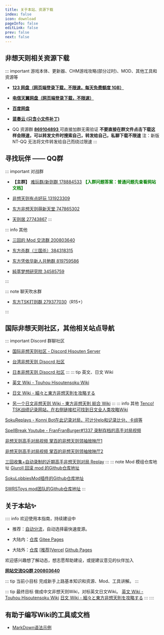 ```yaml
---
title: 关于本站、资源下载
index: false
icon: download
pageInfo: false
editLink: false
prev: false
next: false
---
```




## **非想天则相关资源下载**


::: important 游戏本体、更新器、CHM游戏攻略(部分过时)、MOD、其他工具和资源等

- [**123 网盘（网页端登录下载，不限速，每天免费额度 1GB）**](https://www.123pan.com/s/scmzVv-Z3h6v.html)

- [**电信天翼网盘（网页端登录下载，不限速）**](https://cloud.189.cn/web/share?code=bEfU7zjMF7r2（访问码：97z6）)

- [**百度网盘**](https://pan.baidu.com/s/1RGk6aF_icgh0ToMX1IQAFA?pwd=1111)

- [**蓝奏云 (只含小文件补丁)**](https://wwwa.lanzouj.com/b04q3635i?pwd=hfxy#hfxy)

- QQ 资源群 [**869104893** ](http://qm.qq.com/cgi-bin/qm/qr?_wv=1027&k=8Uqq_w62S--sWme0YC0L9w5fMItYIKO7&authKey=I7iCAVl9Q4xnXgPd%2Fx4LovGYDOcd0XEriCa5U5vScRinTtYj5u%2FZI1UaJfu7xP9%2B&noverify=0&group_code=869104893) 可直接加群无需验证
**不要直接在群文件点击下载这样会限速，可以转发文件时搜索自己，转发给自己，私聊下载不限速**
注：新版 NT-QQ 无法将文件转发给自己而绕过限速
:::




## **寻找玩伴 —— QQ群** 

::: important 对战群
- **【主群】** [难玩群/新则群  178884533](http://qm.qq.com/cgi-bin/qm/qr?_wv=1027&k=QQxdFJE9zuyOwXYYlN-9WS5IVTKcZeKw&authKey=baVNZOf%2FJMfrNUxSVtiaElyqmAnjJU1klmK1xQoQjZyxiIxUeEnF8MCjrf%2F%2FdyoU&noverify=0&group_code=178884533)  <font color=green ><strong>  【入群问题答案：普通问题先查看网站文档】</strong></font>

- [非想天则有点好玩  131923309](http://qm.qq.com/cgi-bin/qm/qr?_wv=1027&k=p94zu4HHvD8VT3OZvAjvGDJ0InT4G_aa&authKey=e%2Bf4WpY8Jw%2FvGw%2BZOmApCDkWUJD42IrheaUVoPv2OaY8AVA1fIyGkqZlm4G6Ph2y&noverify=0&group_code=131923309)

- [东方非想天则萌新天堂  747865302](http://qm.qq.com/cgi-bin/qm/qr?_wv=1027&k=trZ_6mFa1lnwO4YTOcdeRxv2NZDWmj9A&authKey=nDA2sZBQRh%2BXn6FE85B70vvnnr852%2B32o9Z02TkV7NQOAHqW8xoTeq8HYlHEO%2Be2&noverify=0&group_code=747865302)

- [天则居  27743867](http://qm.qq.com/cgi-bin/qm/qr?_wv=1027&k=_gXA8gXjByhJkXLh8WF8whUHCm3FvX_W&authKey=hGbIwg00voenTrEHW76fTw4mS4Z8WO6hhhEJKFd%2FfAzQAuc5UvOMj99zzSsp15n0&noverify=0&group_code=27743867)
:::

::: info 其他
- [三回的 Mod 交流群  200803640](http://qm.qq.com/cgi-bin/qm/qr?_wv=1027&k=BlPlWLS0pzH53ek-6s_li9I9iyKOX2rp&authKey=IeuhBJ9I5o%2B2wsG9Ms0M1UaLEYqtSQERdxJ713CxleEak%2FBvvByzAGiJg%2Bw0zp8D&noverify=0&group_code=200803640)

- [东方杀群（三国杀）384318315](http://qm.qq.com/cgi-bin/qm/qr?_wv=1027&k=6H-IxyJU3ePt_7ntSQXVIO6v0so51oAC&authKey=Ycz95Pbu3sJ3luN3i2S%2BPEmjYs89DDN%2F7bMS5sJhO8GHuiZRf31rqAh%2BTEJbR58j&noverify=0&group_code=384318315)

- [东方凭依华新人共勉群 819759586](http://qm.qq.com/cgi-bin/qm/qr?_wv=1027&k=aWaIQvCEqQP6PFeJc_LahuwVTqLcDZq6&authKey=wQB9dSSNY9hzexOsJI0WFdxSwtXYVh7SQOaaWewiawt4%2FX4N08qg2gL97AE1lfsP&noverify=0&group_code=819759586)

- [純萃梦想研究院 34585759](http://qm.qq.com/cgi-bin/qm/qr?_wv=1027&k=YgDgCorN6HSxKt-NLg2gRAC8FPwN4uqn&authKey=aUKsQn61DZL7xWR9NmLoTGIFFaqmiC%2FXiieIOOEw4Of6V14DOkjSPBNNYZ4iBVxP&noverify=0&group_code=34585759)

:::


::: note 聊天吹水群
- [东方TSK打则群   279377030](http://qm.qq.com/cgi-bin/qm/qr?_wv=1027&k=ojtjiyDZzh_GPjL1t_4LV5Y83l08Mfoy&authKey=7i5QoT2B9RA1dvGixmEEMOI5ESm1j3erFLq2syhFm%2BVoXCpZ0tDgCni5S%2BMfNfYK&noverify=0&group_code=279377030)（R15+）

<!-- - [**东方非想天则有限呜呜（聊天吹水群）  204676398**](http://qm.qq.com/cgi-bin/qm/qr?_wv=1027&k=30kBGVLf9HZtsDghWwT_xIAS9XvsgQdx&authKey=UuToKiPHjSVoENRS7Q6iXWuKLK%2BIbhjnVr%2FjgQQbbZOJIxK236dxM7u8%2B%2B2SHvVG&noverify=0&group_code=204676398)
-->
:::



## **国际非想天则社区，其他相关站点导航**

::: important Discord 群聊社区
- [国际非想天则社区 - Discord Hisouten Server](https://discord.gg/hisouten)

- [台湾非想天则 Disocrd 社区](https://discord.gg/jUN6xnEj3w) 

- [日本非想天则 Disocrd 社区](https://discord.gg/MPbaPbGzmh) 
:::
::: tip 英文、日文 Wiki
- [英文 Wiki - Touhou Hisoutensoku Wiki](https://hisouten.koumakan.jp/wiki/Touhou_Hisoutensoku_Wiki)

- [日文 Wiki - 細々と東方非想天則を攻略する](https://w.atwiki.jp/bulletaction/)

- [另一个日文非想天则 Wiki - 東方非想天則 総合 Wiki](http://th123.glasscore.net/)
:::
::: info 其他
[Tenco! TSK战绩记录网站，在右侧链接栏可找到日文全人类攻略Wiki](https://tenco.info/game/2/pov/2/)

[SokuReplays - Konni Bot在此记录对局，可计分elo和记录比分、卡组等](https://sokureplays.delthas.fr) 

[SpellBreak Youtube - FranFranBurger#1337 录制存档的高手对局视频](https://www.youtube.com/c/SpellBreakSoku/videos)

[非想天则高手对局视频 掌百的非想天则领袖放映厅1](https://space.bilibili.com/691870131/video)

[非想天则高手对局视频 掌百的非想天则领袖放映厅2](https://space.bilibili.com/485915/video)

[三回收集+自动录制的近期高手非想天则对局 Replay](https://space.bilibili.com/357511007/channel/collectiondetail?sid=444161)
:::
::: note Mod 模组仓库地址
[Giuroll 回滚 mod 的Github仓库地址](https://github.com/Giufinn/giuroll)

[SokuLobbiesMod插件的Github仓库地址](https://github.com/Gegel85/SokuLobbies)

[SWRSToys mod团队的Github仓库地址](https://github.com/SokuDev/SokuMods) 
:::

## **关于本站✨**

:::: info 欢迎使用本指南，持续建设中

- 推荐：[自动分流](https://wiki.514.live/)，自动选择最快速度源。

- 大陆内：[仓库](https://gitee.com/soku-cn/soku-cn) [Gitee Pages](https://soku-cn.gitee.io)

- 大陆外：[仓库](https://github.com/soku-cn/soku-cn.github.io) [[推荐]Vercel](https://hisoutensoku-cn-wiki.vercel.app) [Github Pages](https://soku-cn.github.io)


欢迎感兴趣想了解动态，想志愿帮助建设，或提建议意见的伙伴加入

[**网站交流QQ群 200803640**](http://qm.qq.com/cgi-bin/qm/qr?_wv=1027&k=BlPlWLS0pzH53ek-6s_li9I9iyKOX2rp&authKey=IeuhBJ9I5o%2B2wsG9Ms0M1UaLEYqtSQERdxJ713CxleEak%2FBvvByzAGiJg%2Bw0zp8D&noverify=0&group_code=200803640)

::: tip 当前小目标
完成新手上路基本知识和资源、Mod、工具讲解。
:::

::: tip 最终目标
做成中文非想天则Wiki，对标英文日文Wiki。
[英文 Wiki - Touhou Hisoutensoku Wiki](https://hisouten.koumakan.jp/wiki/Touhou_Hisoutensoku_Wiki) 
[日文 Wiki - 細々と東方非想天則を攻略する](https://w.atwiki.jp/bulletaction/) 
:::
::::


<!-- ## **感谢！志愿者！** 

::: info 感谢国内外各路前辈与朋友，Mod工具与祖传chm攻略


- [巧克力绒 Github主页](https://github.com/ChocoFleece)  [个人博客](https://514.live/) 网站站长，旧更新器作者，新更新器帮助，Linux帮助 QQ 1459346474 

- [Hagb Green Github主页](https://github.com/Hagb) Mod帮助，Linux帮助 QQ 571499084

- [粽子(台湾) Github主页](https://github.com/0Miles) SokuLacuncher 更新器作者

- [三回転 B站空间](https://space.bilibili.com/357511007) 文档主力输出，社群管理 QQ 1434716883

- [Rtn B站空间](https://space.bilibili.com/21536) Mod测试，社群管理 QQ 2532514433

- [无风 个人博客](https://lzusaaa.com/) Mod测试，社群管理 QQ 3634898309

- [拉夸Laqua B站空间](https://space.bilibili.com/2263854) Mod爱好者，翻译帮助 QQ 1476114186

- [鱼的千千 B站空间](https://space.bilibili.com/179036988) Mod爱好者，翻译帮助 QQ 2372361719

- [伪翔十字凤 B站空间](https://space.bilibili.com/12109907) Mod爱好者 QQ 273268454

- [Heptagram(SBK) Github主页](https://github.com/UTSUHO) 网站建设帮助 QQ 876209239

::: -->


## 有助于编写Wiki的工具或文档
- [MarkDown语法示例](https://theme-hope.vuejs.press/zh/cookbook/markdown/demo.html#%E5%88%86%E5%89%B2%E7%BA%BF)


